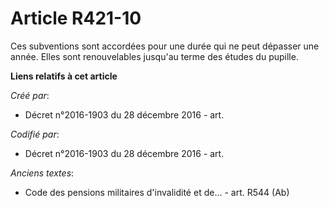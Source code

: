 # Article R421-10

Ces subventions sont accordées pour une durée qui ne peut dépasser une année. Elles sont renouvelables jusqu'au terme des
études du pupille.

**Liens relatifs à cet article**

_Créé par_:

  - Décret n°2016-1903 du 28 décembre 2016 - art.

_Codifié par_:

  - Décret n°2016-1903 du 28 décembre 2016 - art.

_Anciens textes_:

  - Code des pensions militaires d'invalidité et de... - art. R544 (Ab)
